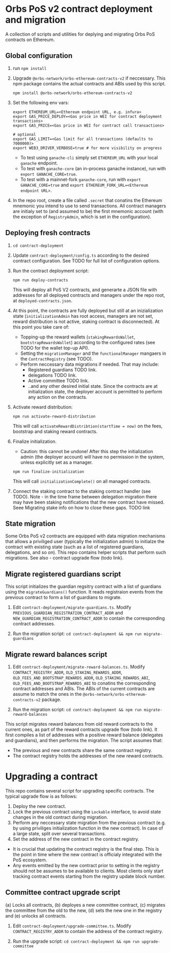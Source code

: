 # Orbs PoS v2 contract deployment and migration

A collection of scripts and utilities for deplying and migrating Orbs PoS contracts on Ethereum. 

## Global configuration

1. run `npm install`

2. Upgrade `@orbs-network/orbs-ethereum-contracts-v2` if neccessary. This npm package contains the actual contracts and ABIs used by this script.
    ```
    npm install @orbs-network/orbs-ethereum-contracts-v2
    ```
3. Set the following env vars:

    ```
    export ETHEREUM_URL=<Ethereum endpoint URL, e.g. infura>
    export GAS_PRICE_DEPLOY=<Gas price in WEI for contract deployment transactions>
    export GAS_PRICE=<Gas price in WEI for contract call transactions>
    
    # optional
    export GAS_LIMIT=<Gas limit for all transactions (defaults to 7000000)>
    export WEB3_DRIVER_VERBOSE=true # for more visibility on progress 
    ```
    
    - To test using `ganache-cli` simply set `ETHEREUM_URL` with your local `ganache` endpoint. 
    - To test with `ganache-core` (an in-process ganache instance), run with `export GANACHE_CORE=true`. 
    - To test with a mainnet-fork `ganache-core`, run with `export GANACHE_CORE=true` and `export ETHEREUM_FORK_URL=<Ethereum endpoint URL>`.
  
4. In the repo root, create a file called `.secret` that conatins the Ethereum mnemonic you intend to use to send transactions. All contract managers are initialy set to (and assumed to be) the first mnemonic account (with the exception of `RegistryAdmin`, which is set in the configuration).
 


## Deploying fresh contracts
    
1. `cd contract-deployment`

2. Update `contract-deployment/config.ts` according to the desired contract configuration. See TODO for full list of configuration options.

3. Run the contract deployment script:

    `npm run deploy-contracts`

    This will deploy all PoS V2 contracts, and generarte a JSON file with addresses for all deployed contracts and managers under the repo root, at `deployed-contracts.json`.

4. At this point, the contracts are fully deployed but still at an inizialization state (`initializationAdmin` has root access, managers are not set, reward distribution is not active, staking contract is disconnected). At this point you take care of:
    - Topping-up the reward wallets (`stakingRewardsWallet`, `bootstrapRewardsWallet`) according to the configured rates (see TODO for the wallet top-up API).
    - Setting the `migrationManager` and the `functionalManager` mangaers in the `ContractRegistry` (see TODO).
    - Perform neccessary data migrations if needed. That may include:
        - Registered guardians TODO link.
        - delegations TODO link.
        - Active committee TODO link. 
        - ..and any other desired initial state.
    Since the contracts are at initialization state, the deployer account is permitted to perform any action on the contracts.

5. Activate reward distribution:

    `npm run activate-reward-distribution`
    
    This will call `activateRewardDistribtion(startTime = now)` on the fees, bootstrap and staking reward contracts.

6. Finalize initialization.
    * Caution: this cannot be undone! After this step the initialization admin (the deployer account) will have no permission in the system, unless explicitly set as a manager.

    `npm run finalize-initialization`
    
    This will call `initializationComplete()` on all managed contracts.

7. Connect the staking contract to the staking contract handler (see TODO).
   Note - in the time frame between delegation migration there may have been staking notifications that the new contract have missed. Seee Migrating stake info on how to close these gaps. TODO link
   
   
## State migration

Some Orbs PoS v2 contracts are equipped with data migration mechanisms that allows a priviliged user (typically the initialization admin) to initialze the contract with existing state (such as a list of registered guardians, delegations, and so on). This repo contains helper scripts that perform such migrations. See also - contract upgrade flow (todo link).

## Migrate registered guardians script

This script initializes the guardian regsitry contract with a list of guardians using the `migrateGuardians()` function. It reads registraion events from the previous contract to form a list of guardians to migrate.

1. Edit `contract-deployment/migrate-guardians.ts`. Modify `PREVIOUS_GUARDIAN_REGISTRATION_CONTRACT_ADDR` and `NEW_GUARDIAN_REGISTRATION_CONTRACT_ADDR` to contain the corresponding contract addresses.

2. Run the migration script:
    `cd contract-deployment && npm run migrate-guardians`
    
## Migrate reward balances script

1. Edit `contract-deployment/migrate-reward-balances.ts`. Modify `CONTRACT_REGISTRY_ADDR`, `OLD_STAKING_REWARDS_ADDR`, `OLD_FEES_AND_BOOTSTRAP_REWARDS_ADDR`, `OLD_STAKING_REWARDS_ABI`, `OLD_FEES_AND_BOOTSTRAP_REWARDS_ABI` to conatins the corresponding contract addresses and ABIs. The ABIs of the current contracts are assume to match the ones in the `@orbs-network/orbs-ethereum-contracts-v2` package.

2. Run the migration script:
    `cd contract-deployment && npm run migrate-reward-balances`
   
This script migrates reward balances from old reward contracts to the current ones, as part of the reward contracts upgrade flow (todo link). It first compiles a list of addresses with a positive reward balance (delegates and guardians), and then performs the migration. The script assumes that:
- The previous and new contracts share the same contract registry.
- The contract registry holds the addresses of the new reward contracts.

# Upgrading a contract

This repo contains several script for upgrading specific contracts.
The typical upgrade flow is as follows:

1. Deploy the new contract.
2. Lock the previous contract using the `Lockable` interface, to avoid state changes in the old contract during migration.
3. Perform any neccessary state migration from the previous contract (e.g. by using priviliges initialization function in the new contract). In case of a large state, split over several transactions.
4. Set the address of the new contract in the contract registry.

* It is crucial that updating the contract registry is the final step. This is the point in time where the new contract is officialy integrated with the PoS ecosystem.
* Any events emitted by the new contract prior to setting in the registry should not be assumes to be available to clients. Most clients only start tracking contract events starting from the registry update block number.

## Committee contract upgrade script

(a) Locks all contracts, (b) deployes a new committee contract, (c) migrates the committee from the old to the new, (d) sets the new one in the registry and (e) unlocks all contracts.

1. Edit `contract-deployment/upgrade-committee.ts`. Modify `CONTRACT_REGISTRY_ADDR` to contain the address of the contract registry.

2. Run the upgrade script:
    `cd contract-deployment && npm run upgrade-committee`

